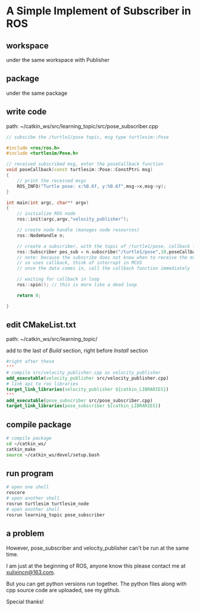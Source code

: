 # A Simple Implement of Subscriber in ROS

## workspace

under the same workspace with Publisher

## package

under the same package

## write code

path: ~/catkin_ws/src/learning_topic/src/pose_subscriber.cpp

```c++
// subscibe the /turtle1/pose topic, msg type turtlesim::Pose

#include <ros/ros.h>
#include <turtlesim/Pose.h>

// received subscribed msg, enter the poseCallback function
void poseCallback(const turtlesim::Pose::ConstPtr& msg)
{
	// print the received msgs
	ROS_INFO("Turtle pose: x:%0.6f, y:%0.6f",msg->x,msg->y);
}

int main(int argc, char** argv)
{
	// initialize ROS node
	ros::init(argc,argv,"velocity_publisher");

	// create node handle (manages node resources)
	ros::NodeHandle n;

	// create a subscriber, with the topic of /turtle1/pose, callback function being poseCallback
	ros::Subscriber pos_sub = n.subscribe("/turtle1/pose",10,poseCallback);
	// note: because the subscribe does not know when to receive the msg
	// so uses callback, think of interrupt in MCUS
	// once the data comes in, call the callback function immediately

	// waiting for callback in loop
	ros::spin(); // this is more like a dead loop

	return 0;

}

```

## edit CMakeList.txt

path: ~/catkin_ws/src/learning_topic/

add to the last of *Build* section, right before *Install* section

```cmake
#right after these
'''
# compile src/velocity_publisher.cpp as velocity_publisher
add_executable(velocity_publisher src/velocity_publisher.cpp) 
# link api to ros libraries
target_link_libraries(velocity_publisher ${catkin_LIBRARIES})
'''
add_executable(pose_subscriber src/pose_subscriber.cpp) 
target_link_libraries(pose_subscriber ${catkin_LIBRARIES})

```

##  compile package

```bash
# compile package
cd ~/catkin_ws/
catkin_make
source ~/catkin_ws/devel/setup.bash
```



## run program

``` bash
# open one shell
roscore
# open another shell
rosrun turtlesim turtlesim_node
# open another shell
rosrun learning_topic pose_subscriber
```

## a problem

However, pose_subscriber and velocity_publisher can't be run at the same time.

I am just at the beginning of ROS, anyone know this please contact me at xulixincn@163.com.

But you can get python versions run together. The python files along with cpp source code are uploaded, see my github.

Special thanks!